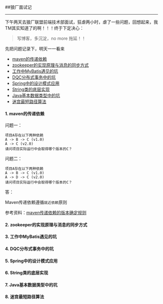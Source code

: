 ##狼厂面试记

---------
下午两天去狼厂联盟前端技术部面试，狂虐两小时，虐了一些问题，回想起来，我TM其实知道了的啊！！！终于下定决心：
>写博客，多沉淀，no more 拖延！！

先把问题记录下，明天一一看来

- [maven的传递依赖](#q1)
- [zookeeper的实现原理与消息的同步方式](#q2)
- [工作中MyBatis遇见的坑](#q3)
- [DQC分布式事务中的坑](#q4)
- [Spring中的设计模式应用](#q5)
- [String类的底层实现](#q6)
- [Java基本数据类型中的坑](#q7)
- [迷宫最短路径算法](#q8)

#### 1. maven的传递依赖
<span id="q1"></span>
问题一：

	项目A存在以下两种依赖
	A -> B -> C (v1.0)
	A -> C (v2.0)
	请问项目实际运行中会取得哪个版本的C？
	
问题二：

	项目A存在以下两种依赖
	A -> B -> C (v1.0)
	A -> D -> C (v2.0)
	请问项目实际运行中会取得哪个版本的C？
	
答：

Maven传递依赖遵循`就近依赖`原则

参考资料：[maven传递依赖的版本确定规则](http://blog.csdn.net/bluishglc/article/details/6584678)

#### 2. zookeeper的实现原理与消息的同步方式
<span id="q2"></span>


#### 3. 工作中MyBatis遇见的坑
<span id="q3"></span>

#### 4. DQC分布式事务中的坑
<span id="q4"></span>

#### 5. Spring中的设计模式应用
<span id="q5"></span>

#### 6. String类的底层实现
<span id="q6"></span>

#### 7. Java基本数据类型中的坑
<span id="q7"></span>

#### 8. 迷宫最短路径算法
<span id="q8"></span>
	
	
